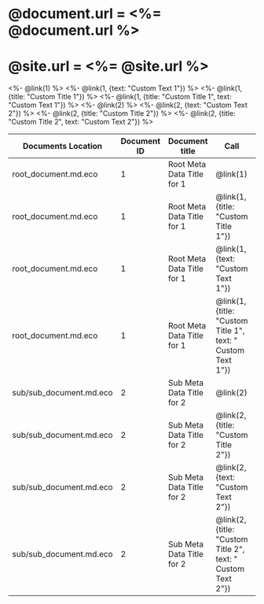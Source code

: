 # @document.url = <%= @document.url %>
# @site.url = <%= @site.url %>

<%- @link(1) %>
<%- @link(1, {text: "Custom Text 1"}) %>
<%- @link(1, {title: "Custom Title 1"}) %>
<%- @link(1, {title: "Custom Title 1", text: "Custom Text 1"})  %>
<%- @link(2) %>
<%- @link(2, {text: "Custom Text 2"}) %>
<%- @link(2, {title: "Custom Title 2"}) %>
<%- @link(2, {title: "Custom Title 2", text: "Custom Text 2"}) %>

|Documents Location			|Document ID	|Document title							| Call															| Returned	|
| ---					| ---						| ---									| ---															| ---
| root_document.md.eco			| 1		| Root Meta Data Title for 1			| @link(1)														| `<%- @link(1)%>`|
| root_document.md.eco			| 1							| Root Meta Data Title for 1			| @link(1, {title: "Custom Title 1"})							| `<%- @link(1, {title: "Custom Title 1"})%>`|
| root_document.md.eco			| 1							| Root Meta Data Title for 1			| @link(1, {text: "Custom Text 1"})								| `<%- @link(1, {text: "Custom Text 1"})%>`|
| root_document.md.eco			| 1							| Root Meta Data Title for 1			| @link(1, {title: "Custom Title 1", text: " Custom Text 1"})	| `<%- @link(1, {title: "Custom Title 1", text: "Custom Text 1"})%>`|
| sub/sub_document.md.eco		| 2							| Sub Meta Data Title for 2				| @link(2)														| `<%- @link(2)%>`|
| sub/sub_document.md.eco		| 2							| Sub Meta Data Title for 2				| @link(2, {title: "Custom Title 2"})							| `<%- @link(2, {title: "Custom Title 2"})%>`|
| sub/sub_document.md.eco		| 2							| Sub Meta Data Title for 2				| @link(2, {text: "Custom Text 2"})								| `<%- @link(2, {text: "Custom Text 2"})%>`|
| sub/sub_document.md.eco		| 2							| Sub Meta Data Title for 2				| @link(2, {title: "Custom Title 2", text: " Custom Text 2"})	| `<%- @link(2, {title: "Custom Title 2", text: "Custom Text 2"})%>`|
